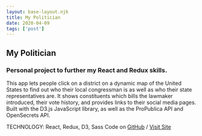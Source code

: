```yaml
---
layout: base-layout.njk
title: My Politician
date: 2020-04-09
tags: ['post']
---
```


## My Politician
### Personal project to further my React and Redux skills.

This app lets people click on a district on a dynamic map of the United States to find out who their local congressman is as well as who their state representatives are. It shows constituents which bills the lawmaker introduced, their vote history, and provides links to their social media pages. Built with the D3.js JavaScript library, as well as the ProPublica API and OpenSecrets API.

TECHNOLOGY: React, Redux, D3, Sass
Code on <a href="https://github.com/NickHimmel/my-politician-app" target="_blank">GitHub</a> / <a href="https://nickhimmel.github.io/my-politician-app/" target="_blank">Visit Site</a>
